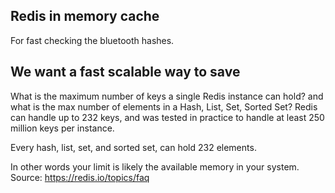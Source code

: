 ## Redis in memory cache

For fast checking the bluetooth hashes.

## We want a fast scalable way to save

What is the maximum number of keys a single Redis instance can hold? and what is the max number of elements in a Hash, List, Set, Sorted Set?
Redis can handle up to 232 keys, and was tested in practice to handle at least 250 million keys per instance.

Every hash, list, set, and sorted set, can hold 232 elements.

In other words your limit is likely the available memory in your system.
Source: https://redis.io/topics/faq
